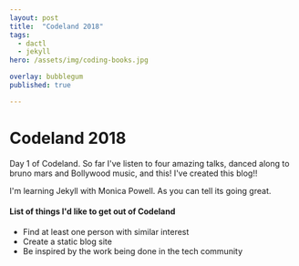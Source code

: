 ```yaml
---
layout: post
title:  "Codeland 2018"
tags:
  - dactl
  - jekyll
hero: /assets/img/coding-books.jpg

overlay: bubblegum
published: true

---
```


# Codeland 2018


Day 1 of Codeland. So far I've listen to four amazing talks, danced along to bruno mars and Bollywood music, and this! I've created this blog!!

I'm learning Jekyll with Monica Powell. As you can tell its going great.

#### List of things I'd like to get out of Codeland
- Find at least one person with similar interest
- Create a static blog site
- Be inspired by the work being done in the tech community
